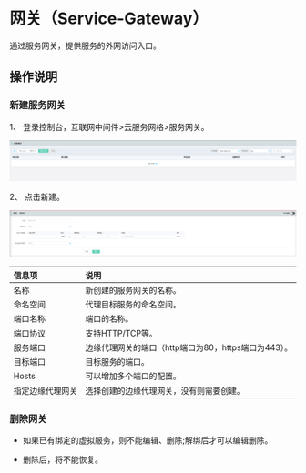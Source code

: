 # 网关（Service-Gateway）

通过服务网关，提供服务的外网访问入口。

## 操作说明

### 新建服务网关

1、    登录控制台，互联网中间件>云服务网格>服务网关。

![](../../../../image/Internet-Middleware/Mesh/gateway-list.png)

2、    点击新建。

![](../../../../image/Internet-Middleware/Mesh/2022-03-12-11-16-19-image.png)

| 信息项      | 说明                                |
|:-------- |:--------------------------------- |
| 名称       | 新创建的服务网关的名称。                      |
| 命名空间     | 代理目标服务的命名空间。                      |
| 端口名称     | 端口的名称。                            |
| 端口协议     | 支持HTTP/TCP等。                      |
| 服务端口     | 边缘代理网关的端口（http端口为80，https端口为443）。 |
| 目标端口     | 目标服务的端口。                          |
| Hosts    | 可以增加多个端口的配置。                      |
| 指定边缘代理网关 | 选择创建的边缘代理网关，没有则需要创建。              |

### 删除网关

- 如果已有绑定的虚拟服务，则不能编辑、删除;解绑后才可以编辑删除。

- 删除后，将不能恢复。
